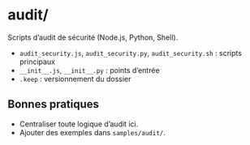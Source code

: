 # audit/

Scripts d’audit de sécurité (Node.js, Python, Shell).

- `audit_security.js`, `audit_security.py`, `audit_security.sh` : scripts principaux
- `__init__.js`, `__init__.py` : points d’entrée
- `.keep` : versionnement du dossier

## Bonnes pratiques
- Centraliser toute logique d’audit ici.
- Ajouter des exemples dans `samples/audit/`.
